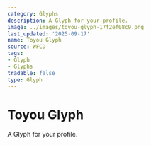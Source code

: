 ```yaml
---
category: Glyphs
description: A Glyph for your profile.
image: ../images/toyou-glyph-17f2ef08c9.png
last_updated: '2025-09-17'
name: Toyou Glyph
source: WFCD
tags:
- Glyph
- Glyphs
tradable: false
type: Glyph
---
```


# Toyou Glyph

A Glyph for your profile.

